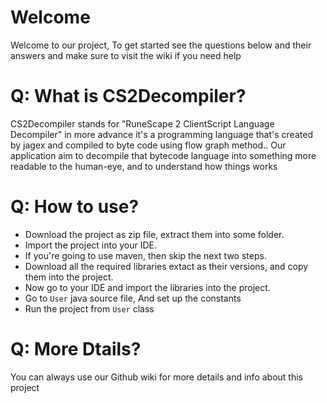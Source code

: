 
# Welcome
Welcome to our project, To get started see the questions below and their answers and make sure to visit the wiki if you need help


# Q: What is CS2Decompiler?

CS2Decompiler stands for "RuneScape 2 ClientScript Language Decompiler" in more advance it's a programming language that's created by jagex and compiled to byte code using flow graph method.. Our application aim to decompile that bytecode language into something more readable to the human-eye, and to understand how things works

# Q: How to use?
* Download the project as zip file, extract them into some folder.
* Import the project into your IDE.
* If you're going to use maven, then skip the next two steps.
* Download all the required libraries extact as their versions, and copy them into  the project.
* Now go to your IDE and import the libraries into the project.
* Go to `User` java source file, And set up the constants
* Run the project from `User` class

# Q: More Dtails?
You can always use our Github wiki for more details and info about this project
